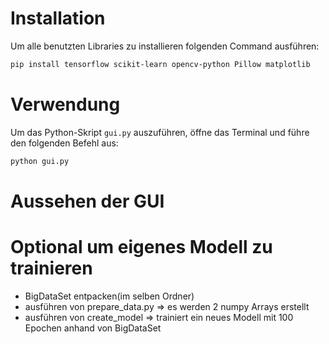 # Installation

Um alle benutzten Libraries zu installieren folgenden Command ausführen:

```bash
pip install tensorflow scikit-learn opencv-python Pillow matplotlib
```

# Verwendung

Um das Python-Skript `gui.py` auszuführen, öffne das Terminal und führe den folgenden Befehl aus:

```bash
python gui.py
```

# Aussehen der GUI



# Optional um eigenes Modell zu trainieren

- BigDataSet entpacken(im selben Ordner)
- ausführen von prepare_data.py => es werden 2 numpy Arrays erstellt
- ausführen von create_model => trainiert ein neues Modell mit 100 Epochen anhand von BigDataSet